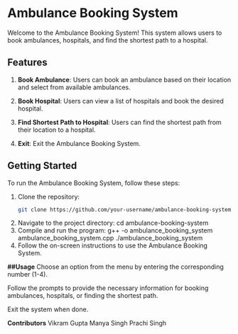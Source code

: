 # Ambulance Booking System

Welcome to the Ambulance Booking System! This system allows users to book ambulances, hospitals, and find the shortest path to a hospital.

## Features

1. **Book Ambulance**: Users can book an ambulance based on their location and select from available ambulances.

2. **Book Hospital**: Users can view a list of hospitals and book the desired hospital.

3. **Find Shortest Path to Hospital**: Users can find the shortest path from their location to a hospital.

4. **Exit**: Exit the Ambulance Booking System.

## Getting Started

To run the Ambulance Booking System, follow these steps:

1. Clone the repository:
   ```bash
   git clone https://github.com/your-username/ambulance-booking-system.git
2. Navigate to the project directory:
     cd ambulance-booking-system
3. Compile and run the program:
     g++ -o ambulance_booking_system ambulance_booking_system.cpp
     ./ambulance_booking_system
4. Follow the on-screen instructions to use the Ambulance Booking System.

**##Usage**
Choose an option from the menu by entering the corresponding number (1-4).

Follow the prompts to provide the necessary information for booking ambulances, hospitals, or finding the shortest path.

Exit the system when done.

**Contributors**
Vikram Gupta
Manya Singh
Prachi Singh

